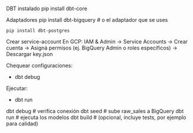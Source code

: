 DBT instalado
	pip install dbt-core


Adaptadores
	pip install dbt-bigquery # o el adaptador que se uses

	pip install dbt-postgres



Crear service-account
En GCP: IAM & Admin → Service Accounts → Crear cuenta → Asigná permisos (ej. BigQuery Admin o roles específicos) → Descargar key.json


Chequear configuraciones:
* dbt debug


Ejecutar:
* dbt run


dbt debug               # verifica conexión
dbt seed                # sube raw_sales a BigQuery
dbt run                 # ejecuta los modelos
dbt build               # (opcional, incluye tests, por ejemplo para calidad)

